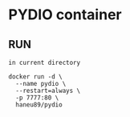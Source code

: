 # PYDIO container

## RUN

`in current directory`

```shell
docker run -d \
  --name pydio \
  --restart=always \
  -p 7777:80 \
  haneu89/pydio
```